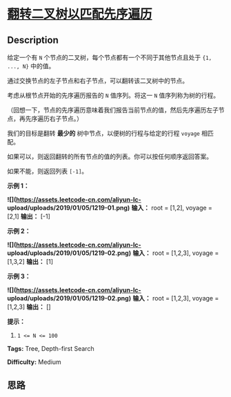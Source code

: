 # [翻转二叉树以匹配先序遍历][title]

## Description

给定一个有 `N` 个节点的二叉树，每个节点都有一个不同于其他节点且处于 `{1, ..., N}` 中的值。

通过交换节点的左子节点和右子节点，可以翻转该二叉树中的节点。

考虑从根节点开始的先序遍历报告的 `N` 值序列。将这一 `N` 值序列称为树的行程。

（回想一下，节点的先序遍历意味着我们报告当前节点的值，然后先序遍历左子节点，再先序遍历右子节点。）

我们的目标是翻转 **最少的** 树中节点，以便树的行程与给定的行程 `voyage` 相匹配。

如果可以，则返回翻转的所有节点的值的列表。你可以按任何顺序返回答案。

如果不能，则返回列表 `[-1]`。



**示例 1：**

**![](https://assets.leetcode-cn.com/aliyun-lc-
upload/uploads/2019/01/05/1219-01.png)**
            **输入：** root = [1,2], voyage = [2,1]    **输出：** [-1]    

**示例 2：**

**![](https://assets.leetcode-cn.com/aliyun-lc-
upload/uploads/2019/01/05/1219-02.png)**
            **输入：** root = [1,2,3], voyage = [1,3,2]    **输出：** [1]    

**示例 3：**

**![](https://assets.leetcode-cn.com/aliyun-lc-
upload/uploads/2019/01/05/1219-02.png)**
            **输入：** root = [1,2,3], voyage = [1,2,3]    **输出：** []    



**提示：**

  1. `1 <= N <= 100`


**Tags:** Tree, Depth-first Search

**Difficulty:** Medium

## 思路

[title]: https://leetcode-cn.com/problems/flip-binary-tree-to-match-preorder-traversal
